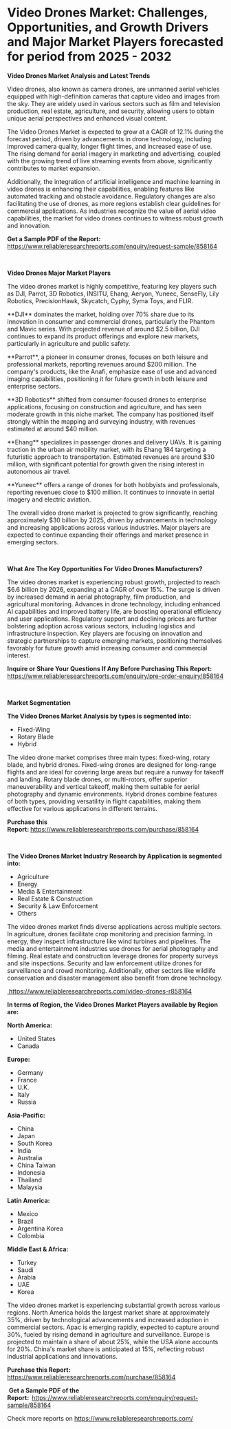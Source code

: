 <p><h1>Video Drones Market: Challenges, Opportunities, and Growth Drivers and Major Market Players forecasted for period from 2025 - 2032</h1></p><p><strong>Video Drones Market Analysis and Latest Trends</strong></p>
<p><p>Video drones, also known as camera drones, are unmanned aerial vehicles equipped with high-definition cameras that capture video and images from the sky. They are widely used in various sectors such as film and television production, real estate, agriculture, and security, allowing users to obtain unique aerial perspectives and enhanced visual content.</p><p>The Video Drones Market is expected to grow at a CAGR of 12.1% during the forecast period, driven by advancements in drone technology, including improved camera quality, longer flight times, and increased ease of use. The rising demand for aerial imagery in marketing and advertising, coupled with the growing trend of live streaming events from above, significantly contributes to market expansion. </p><p>Additionally, the integration of artificial intelligence and machine learning in video drones is enhancing their capabilities, enabling features like automated tracking and obstacle avoidance. Regulatory changes are also facilitating the use of drones, as more regions establish clear guidelines for commercial applications. As industries recognize the value of aerial video capabilities, the market for video drones continues to witness robust growth and innovation.</p></p>
<p><strong>Get a Sample PDF of the Report:&nbsp;</strong> <a href="https://www.reliableresearchreports.com/enquiry/request-sample/858164?utm_campaign=3190&utm_medium=2&utm_source=Github&utm_content=ia&utm_term=08042025&utm_id=video-drones">https://www.reliableresearchreports.com/enquiry/request-sample/858164</a></p>
<p>&nbsp;</p>
<p><strong>Video Drones Major Market Players</strong></p>
<p><p>The video drones market is highly competitive, featuring key players such as DJI, Parrot, 3D Robotics, INSITU, Ehang, Aeryon, Yuneec, SenseFly, Lily Robotics, PrecisionHawk, Skycatch, Cyphy, Syma Toys, and FLIR. </p><p>**DJI** dominates the market, holding over 70% share due to its innovation in consumer and commercial drones, particularly the Phantom and Mavic series. With projected revenue of around $2.5 billion, DJI continues to expand its product offerings and explore new markets, particularly in agriculture and public safety. </p><p>**Parrot**, a pioneer in consumer drones, focuses on both leisure and professional markets, reporting revenues around $200 million. The company's products, like the Anafi, emphasize ease of use and advanced imaging capabilities, positioning it for future growth in both leisure and enterprise sectors. </p><p>**3D Robotics** shifted from consumer-focused drones to enterprise applications, focusing on construction and agriculture, and has seen moderate growth in this niche market. The company has positioned itself strongly within the mapping and surveying industry, with revenues estimated at around $40 million. </p><p>**Ehang** specializes in passenger drones and delivery UAVs. It is gaining traction in the urban air mobility market, with its Ehang 184 targeting a futuristic approach to transportation. Estimated revenues are around $30 million, with significant potential for growth given the rising interest in autonomous air travel.</p><p>**Yuneec** offers a range of drones for both hobbyists and professionals, reporting revenues close to $100 million. It continues to innovate in aerial imagery and electric aviation. </p><p>The overall video drone market is projected to grow significantly, reaching approximately $30 billion by 2025, driven by advancements in technology and increasing applications across various industries. Major players are expected to continue expanding their offerings and market presence in emerging sectors.</p></p>
<p>&nbsp;</p>
<p><strong>What Are The Key Opportunities For Video Drones Manufacturers?</strong></p>
<p><p>The video drones market is experiencing robust growth, projected to reach $6.6 billion by 2026, expanding at a CAGR of over 15%. The surge is driven by increased demand in aerial photography, film production, and agricultural monitoring. Advances in drone technology, including enhanced AI capabilities and improved battery life, are boosting operational efficiency and user applications. Regulatory support and declining prices are further bolstering adoption across various sectors, including logistics and infrastructure inspection. Key players are focusing on innovation and strategic partnerships to capture emerging markets, positioning themselves favorably for future growth amid increasing consumer and commercial interest.</p></p>
<p><strong>Inquire or Share Your Questions If Any Before Purchasing This Report:</strong> <a href="https://www.reliableresearchreports.com/enquiry/pre-order-enquiry/858164?utm_campaign=3190&utm_medium=2&utm_source=Github&utm_content=ia&utm_term=08042025&utm_id=video-drones">https://www.reliableresearchreports.com/enquiry/pre-order-enquiry/858164</a></p>
<p>&nbsp;</p>
<p><strong>Market Segmentation</strong></p>
<p><strong>The Video Drones Market Analysis by types is segmented into:</strong></p>
<p><ul><li>Fixed-Wing</li><li>Rotary Blade</li><li>Hybrid</li></ul></p>
<p><p>The video drone market comprises three main types: fixed-wing, rotary blade, and hybrid drones. Fixed-wing drones are designed for long-range flights and are ideal for covering large areas but require a runway for takeoff and landing. Rotary blade drones, or multi-rotors, offer superior maneuverability and vertical takeoff, making them suitable for aerial photography and dynamic environments. Hybrid drones combine features of both types, providing versatility in flight capabilities, making them effective for various applications in different terrains.</p></p>
<p><strong>Purchase this Report:&nbsp;</strong><a href="https://www.reliableresearchreports.com/purchase/858164?utm_campaign=3190&utm_medium=2&utm_source=Github&utm_content=ia&utm_term=08042025&utm_id=video-drones">https://www.reliableresearchreports.com/purchase/858164</a></p>
<p>&nbsp;</p>
<p><strong>The Video Drones Market Industry Research by Application is segmented into:</strong></p>
<p><ul><li>Agriculture</li><li>Energy</li><li>Media & Entertainment</li><li>Real Estate & Construction</li><li>Security & Law Enforcement</li><li>Others</li></ul></p>
<p><p>The video drones market finds diverse applications across multiple sectors. In agriculture, drones facilitate crop monitoring and precision farming. In energy, they inspect infrastructure like wind turbines and pipelines. The media and entertainment industries use drones for aerial photography and filming. Real estate and construction leverage drones for property surveys and site inspections. Security and law enforcement utilize drones for surveillance and crowd monitoring. Additionally, other sectors like wildlife conservation and disaster management also benefit from drone technology.</p></p>
<p><a href="https://www.reliableresearchreports.com/video-drones-r858164?utm_campaign=3190&utm_medium=2&utm_source=Github&utm_content=ia&utm_term=08042025&utm_id=video-drones">&nbsp;https://www.reliableresearchreports.com/video-drones-r858164</a></p>
<p><strong>In terms of Region, the Video Drones Market Players available by Region are:</strong></p>
<p>
    <p> <strong> North America: </strong>
        <ul>
            <li>United States</li>
            <li>Canada</li>
        </ul>
        </p> 
    <p> <strong> Europe: </strong>
        <ul>
            <li>Germany</li>
            <li>France</li>
            <li>U.K.</li>
            <li>Italy</li>
            <li>Russia</li>
        </ul>
        </p> 
    <p> <strong> Asia-Pacific: </strong>
        <ul>
            <li>China</li>
            <li>Japan</li>
            <li>South Korea</li>
            <li>India</li>
            <li>Australia</li>
            <li>China Taiwan</li>
            <li>Indonesia</li>
            <li>Thailand</li>
            <li>Malaysia</li>
        </ul>
        </p> 
    <p> <strong> Latin America: </strong>
        <ul>
            <li>Mexico</li>
            <li>Brazil</li>
            <li>Argentina Korea</li>
            <li>Colombia</li>
        </ul>
        </p> 
    <p> <strong> Middle East & Africa: </strong>
        <ul>
            <li>Turkey</li>
            <li>Saudi</li>
            <li>Arabia</li>
            <li>UAE</li>
            <li>Korea</li>
        </ul>
    </p>
    </p>
<p><p>The video drones market is experiencing substantial growth across various regions. North America holds the largest market share at approximately 35%, driven by technological advancements and increased adoption in commercial sectors. Apac is emerging rapidly, expected to capture around 30%, fueled by rising demand in agriculture and surveillance. Europe is projected to maintain a share of about 25%, while the USA alone accounts for 20%. China's market share is anticipated at 15%, reflecting robust industrial applications and innovations.</p></p>
<p><strong>Purchase this Report: </strong><a href="https://www.reliableresearchreports.com/purchase/858164?utm_campaign=3190&utm_medium=2&utm_source=Github&utm_content=ia&utm_term=08042025&utm_id=video-drones">https://www.reliableresearchreports.com/purchase/858164</a></p>
<p>&nbsp;<strong>Get a Sample PDF of the Report:&nbsp;&nbsp;</strong><a href="https://www.reliableresearchreports.com/enquiry/request-sample/858164?utm_campaign=3190&utm_medium=2&utm_source=Github&utm_content=ia&utm_term=08042025&utm_id=video-drones">https://www.reliableresearchreports.com/enquiry/request-sample/858164</a></p>
<p><strong></strong></p>
<p>Check more reports on <a href="https://www.reliableresearchreports.com/?utm_campaign=3190&utm_medium=2&utm_source=Github&utm_content=ia&utm_term=08042025&utm_id=video-drones">https://www.reliableresearchreports.com/</a></p>